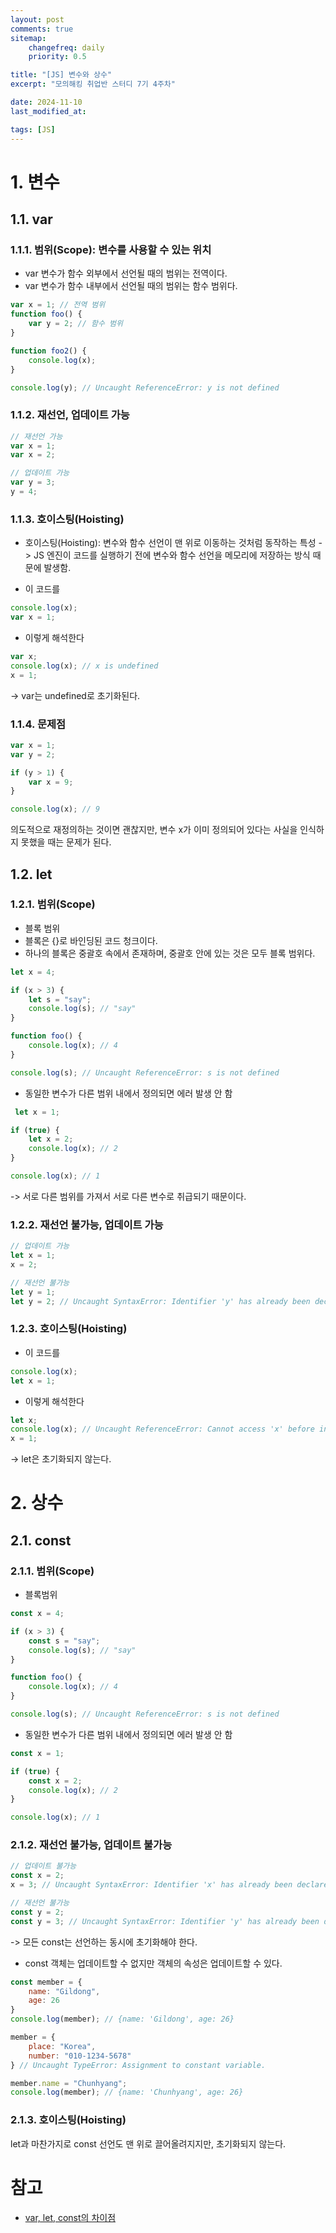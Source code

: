 ```yaml
---
layout: post
comments: true
sitemap:
    changefreq: daily
    priority: 0.5

title: "[JS] 변수와 상수"
excerpt: "모의해킹 취업반 스터디 7기 4주차"

date: 2024-11-10
last_modified_at: 

tags: [JS]
---
```


# 1. 변수
## 1.1. var
### 1.1.1. 범위(Scope): 변수를 사용할 수 있는 위치
* var 변수가 함수 외부에서 선언될 때의 범위는 전역이다.
* var 변수가 함수 내부에서 선언될 때의 범위는 함수 범위다.

```js
var x = 1; // 전역 범위
function foo() {
    var y = 2; // 함수 범위
}

function foo2() {
    console.log(x);
}

console.log(y); // Uncaught ReferenceError: y is not defined
```

### 1.1.2. 재선언, 업데이트 가능
```js
// 재선언 가능
var x = 1;
var x = 2;

// 업데이트 가능
var y = 3;
y = 4;
```

### 1.1.3. 호이스팅(Hoisting)
* 호이스팅(Hoisting): 변수와 함수 선언이 맨 위로 이동하는 것처럼 동작하는 특성
-> JS 엔진이 코드를 실행하기 전에 변수와 함수 선언을 메모리에 저장하는 방식 때문에 발생함.

* 이 코드를
```js
console.log(x);
var x = 1;
```

* 이렇게 해석한다
```js
var x;
console.log(x); // x is undefined
x = 1;
```
-> var는 undefined로 초기화된다.

### 1.1.4. 문제점
```js
var x = 1;
var y = 2;

if (y > 1) {
    var x = 9;
}

console.log(x); // 9
```
의도적으로 재정의하는 것이면 괜찮지만,
변수 x가 이미 정의되어 있다는 사실을 인식하지 못했을 때는 문제가 된다.

## 1.2. let
### 1.2.1. 범위(Scope)
* 블록 범위
* 블록은 {}로 바인딩된 코드 청크이다.
* 하나의 블록은 중괄호 속에서 존재하며, 중괄호 안에 있는 것은 모두 블록 범위다.

```js
let x = 4;

if (x > 3) {
    let s = "say";
    console.log(s); // "say"
}

function foo() {
    console.log(x); // 4
}

console.log(s); // Uncaught ReferenceError: s is not defined
```

* 동일한 변수가 다른 범위 내에서 정의되면 에러 발생 안 함
```js
 let x = 1;

if (true) {
    let x = 2;
    console.log(x); // 2
}

console.log(x); // 1
```
-> 서로 다른 범위를 가져서 서로 다른 변수로 취급되기 때문이다.

### 1.2.2. 재선언 불가능, 업데이트 가능
```js
// 업데이트 가능
let x = 1;
x = 2;

// 재선언 불가능
let y = 1;
let y = 2; // Uncaught SyntaxError: Identifier 'y' has already been declared
```

### 1.2.3. 호이스팅(Hoisting)
* 이 코드를
```js
console.log(x);
let x = 1;
```

* 이렇게 해석한다
```js
let x;
console.log(x); // Uncaught ReferenceError: Cannot access 'x' before initialization
x = 1;
```
-> let은 초기화되지 않는다.

# 2. 상수
## 2.1. const
### 2.1.1. 범위(Scope)
* 블록범위

```js
const x = 4;

if (x > 3) {
    const s = "say";
    console.log(s); // "say"
}

function foo() {
    console.log(x); // 4
}

console.log(s); // Uncaught ReferenceError: s is not defined
```

* 동일한 변수가 다른 범위 내에서 정의되면 에러 발생 안 함
```js
const x = 1;

if (true) {
    const x = 2;
    console.log(x); // 2
}

console.log(x); // 1
```

### 2.1.2. 재선언 불가능, 업데이트 불가능
```js
// 업데이트 불가능
const x = 2;
x = 3; // Uncaught SyntaxError: Identifier 'x' has already been declared

// 재선언 불가능
const y = 2;
const y = 3; // Uncaught SyntaxError: Identifier 'y' has already been declared
```
-> 모든 const는 선언하는 동시에 초기화해야 한다.

* const 객체는 업데이트할 수 없지만 객체의 속성은 업데이트할 수 있다.
```js
const member = {
    name: "Gildong",
    age: 26
}
console.log(member); // {name: 'Gildong', age: 26}

member = {
    place: "Korea",
    number: "010-1234-5678"
} // Uncaught TypeError: Assignment to constant variable.

member.name = "Chunhyang";
console.log(member); // {name: 'Chunhyang', age: 26}
```

### 2.1.3. 호이스팅(Hoisting)
let과 마찬가지로 const 선언도 맨 위로 끌어올려지지만, 초기화되지 않는다.

# 참고
* [var, let, const의 차이점](https://www.freecodecamp.org/korean/news/var-let-constyi-caijeomeun/)